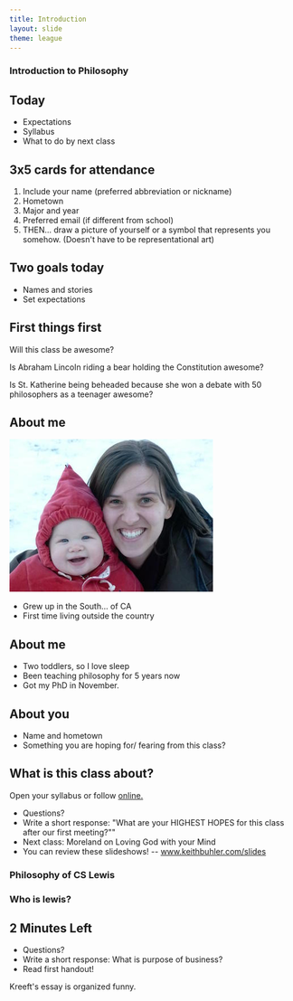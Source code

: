```yaml
---
title: Introduction
layout: slide
theme: league
---
```


<section><!--Syllabus begin-->
<section data-background="http://cdn.bloody-disgusting.com/wp-content/uploads/2015/03/Sunshine.jpg" data-markdown><!--Intro slide begin-->

# Introduction to Philosophy

</section> <!--Intro slide end-->
<section data-markdown> 

## Today

* Expectations
* Syllabus
* What to do by next class

</section><section data-markdown>

## 3x5 cards for attendance

1. Include your name (preferred abbreviation or nickname)
2. Hometown
3. Major and year
4. Preferred email (if different from school)
5. THEN... draw a picture of yourself or a symbol that represents you somehow. (Doesn't have to be representational art)

</section><section data-markdown>

## Two goals today

- Names and stories
- Set expectations

</section><section data-markdown>

## First things first

Will this class be awesome?

</section><section data-background="http://www.collegehumor.com/images/download.jpg">

Is Abraham Lincoln riding a bear holding the Constitution awesome?

</section><section data-background="http://www.backtoclassics.com/images/pics/guidoreni/guidoreni_themartyrdomofstcatherineofalexandria.jpg">

Is St. Katherine being beheaded because she won a debate with 50 philosophers as a teenager awesome?

</section><section data-markdown>


## About me

![Josiah in the snow](/images/josiah-snow.jpg)

- Grew up in the South... of CA
- First time living outside the country

</section><section data-markdown>

## About me

- Two toddlers, so I love sleep
- Been teaching philosophy for 5 years now
- Got my PhD in November.

</section><section data-markdown>

## About you

* Name and hometown
* Something you are hoping for/ fearing from this class?

</section><section data-markdown>


## What is this class about?

Open your syllabus or follow [online.](http://www.keithbuhler.com/syllabus251)

</section><section data-markdown>

* Questions?
* Write a short response: "What are your HIGHEST HOPES for this class after our first meeting?""
* Next class: Moreland on Loving God with your Mind
* You can review these slideshows! -- www.keithbuhler.com/slides


</section>
</section><!--Syllabus end-->


<section><!--Wed, Intro begin-->
<section data-background="http://static.tumblr.com/6433c819c8544bb9e6d643dc5c92df28/x9itfym/Uvomgzw2x/tumblr_static_aslan-lion-3-chronicles-of-narnia-voyage-of-the-dawn-treader-wallpaper.jpg" data-markdown>

# Philosophy of CS Lewis

### Who is lewis?

</section><section data-markdown>



## 2 Minutes Left
* Questions?
* Write a short response: What is purpose of business?
* Read first handout! 

Kreeft's essay is organized funny.

</section>
</section> <!--Friday, Intro end-->
